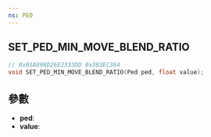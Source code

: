 ```yaml
---
ns: PED
---
```

## SET_PED_MIN_MOVE_BLEND_RATIO

```c
// 0x01A898D26E2333DD 0x383EC364
void SET_PED_MIN_MOVE_BLEND_RATIO(Ped ped, float value);
```


## 參數
* **ped**: 
* **value**: 

